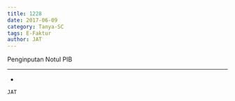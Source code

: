 ```yaml
---
title: 1228
date: 2017-06-09
category: Tanya-SC
tags: E-Faktur
author: JAT
---
```


Penginputan Notul PIB

---

-

`JAT`
